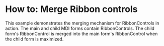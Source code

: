 # How to: Merge Ribbon controls


<p>This example demonstrates the merging mechanism for RibbonControls in action. The main and child MDI forms contain RibbonControls. The child form's RibbonControl is merged into the main form's RibbonControl when the child form is maximized.</p>

<br/>


